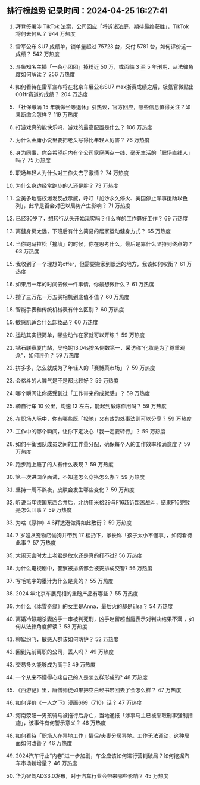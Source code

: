 
## 排行榜趋势 记录时间：2024-04-25 16:27:41
  
  1. 拜登签署涉 TikTok 法案，公司回应「将诉诸法庭，期待最终获胜」，TikTok 将何去何从？ 944 万热度
    
  2. 雷军公布 SU7 成绩单，锁单量超过 75723 台，交付 5781 台，如何评价这一成绩？ 542 万热度
    
  3. 斗鱼知名主播「一条小团团」掉粉近 50 万，或面临 3 至 5 年刑期，从法律角度如何解读？ 256 万热度
    
  4. 如何看待在雷军宣布将在北京车展公布SU7 max浙赛成绩之后，极氪官微贴出001fr赛道的成绩？ 204 万热度
    
  5. 「社保缴满 15 年就做坐等退休」引热议，官方回应，哪些信息值得关注？如果断缴会怎样？ 119 万热度
    
  6. 打游戏真的能快乐吗，游戏的最高配置是什么？ 106 万热度
    
  7. 为什么金庸小说里要把老头写得比年轻人厉害？ 76 万热度
    
  8. 身为同事，你会希望组内有个公司家庭两点一线、毫无生活的「职场直线人」吗？ 75 万热度
    
  9. 职场年轻人为什么对工作失去了激情？ 74 万热度
    
  10. 为什么身边经常跑步的人还是胖？ 73 万热度
    
  11. 全美多地高校爆发反战示威，呼吁「加沙永久停火、美国停止军事援助以色列」，此举是否会对巴以局势产生影响？ 71 万热度
    
  12. 已经30岁了，想转行从头开始现实吗？什么样的工作算好工作？ 69 万热度
    
  13. 离健身房太远，下班后有什么简易的居家运动健身方式？ 65 万热度
    
  14. 当你跑马拉松「撞墙」的时候，你在思考什么，最后是靠什么坚持到终点的？ 63 万热度
    
  15. 我收到了一个理想的offer，但需要搬家到很远的地方，我该如何权衡？ 61 万热度
    
  16. 如果用一年的时间去做一件事情，你最想做什么？ 61 万热度
    
  17. 攒了三万花一万五买相机到底值不值？ 60 万热度
    
  18. 智能手表和传统机械表有什么区别？ 60 万热度
    
  19. 敏感肌适合什么卸妆品？ 60 万热度
    
  20. 运动其实很简单，哪些动作在家就可以开练？ 59 万热度
    
  21. 钻石联赛厦门站，吴艳妮13.04s排名倒数第一，采访称“化妆是为了尊重观众”，如何评价？ 59 万热度
    
  22. 拼多多，怎么就成为了年轻人的「赛博菜市场」？ 59 万热度
    
  23. 会格斗的人脾气是不是都比较好？ 59 万热度
    
  24. 哪个瞬间让你感受到过「工作带来的成就感」？ 59 万热度
    
  25. 骑自行车 10 公里，均速 12 左右，能起到锻炼作用吗？ 59 万热度
    
  26. 在职场人际中，你有哪些既「松弛」又有效的处事法则可以分享？ 59 万热度
    
  27. 工作中的哪个瞬间，让你下定决心「我一定要转行」？ 59 万热度
    
  28. 如何平衡团队成员之间的工作量分配，确保每个人的工作效率和满意度？ 59 万热度
    
  29. 跑步跑上瘾了的人有什么表现？ 59 万热度
    
  30. 第一次进国企面试，不知道怎么穿搭怎么办？ 59 万热度
    
  31. 坚持一周不熬夜，皮肤会发生哪些变化？ 59 万热度
    
  32. 听说当年德国东西合并后，北约用米格29与F16超近距离战斗，结果F16完败是怎么回事？ 59 万热度
    
  33. 为啥《原神》4.6拜达港做得如此敷衍？ 59 万热度
    
  34. 7 岁娃从宠物店偷狗并带到 17 楼扔下，家长称「孩子太小不懂事」，如何看待此事？ 57 万热度
    
  35. 大闹天宫时太上老君是放水还是真的打不过? 56 万热度
    
  36. 为什么电视剧中，警察被排挤都会被安排成交警? 56 万热度
    
  37. 写毛笔字的墨汁为什么是臭的？ 55 万热度
    
  38. 2024 年北京车展亮相的重磅产品有哪些？ 55 万热度
    
  39. 为什么《冰雪奇缘》的女主是Anna，最后火的却是Elsa？ 54 万热度
    
  40. 离婚冷静期杀妻凶手一审被判死刑，凶手赵留超当庭表示对判决结果不满 ，如何从法律角度解读？ 53 万热度
    
  41. 柳絮纷飞，敏感人群该如何防护？ 52 万热度
    
  42. 回到先前离职的公司，丢人吗？ 49 万热度
    
  43. 交易多久能够成为高手? 49 万热度
    
  44. 一个从来不懂得心疼自己的人是怎么样形成的? 48 万热度
    
  45. 《西游记》里，唐僧师徒如果把空白经书带回去了会怎么样？ 47 万热度
    
  46. 如何评价《一人之下》漫画669（710）话？ 47 万热度
    
  47. 河南荥阳一男孩骑马被拖行后身亡，当地通报「涉事马主已被采取刑事强制措施」，该事件有何警示意义？ 46 万热度
    
  48. 如何看待「职场人在异地工作」情侣/夫妻分居异地。工作无法调动，这种局面如何改善？ 46 万热度
    
  49. 2024汽车行业“内卷”进一步加剧，车企应该如何进行营销破局？如何挖掘汽车市场新增量？ 46 万热度
    
  50. 华为智驾ADS3.0发布，对于汽车行业会带来哪些影响？ 45 万热度
    